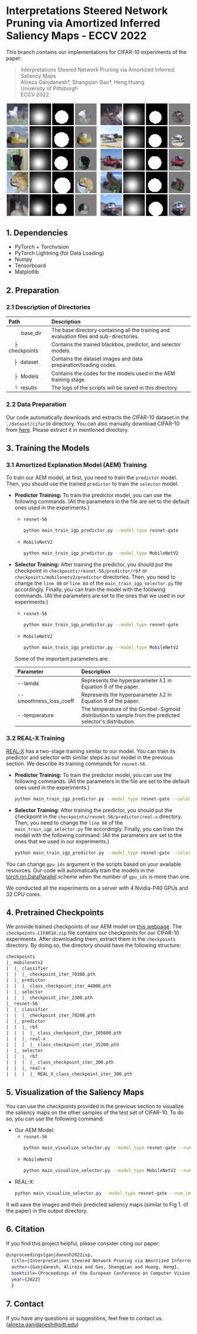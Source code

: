 # Interpretations Steered Network Pruning via Amortized Inferred Saliency Maps - ECCV 2022

This branch contains our implementations for CIFAR-10 experiments of the paper:

> Interpretations Steered Network Pruning via Amortized Inferred Saliency Maps  
> Alireza Ganjdanesh*, Shangqian Gao*, Heng Huang  
> University of Pittsburgh  
> ECCV 2022  

![Predicted Saliency Maps - CIFAR-10](./figure/predicted_saliencies-CIFAR.jpg)


## 1. Dependencies
- PyTorch + Torchvision
- PyTorch Lightning (for Data Loading)
- Numpy
- Tensorboard
- Matplotlib

## 2. Preparation
### 2.1 Description of Directories
| Path | Description
| :--- | :----------
| &nbsp;&nbsp;&nbsp;&nbsp;&nbsp;&nbsp;&nbsp;&nbsp;&nbsp;base_dir | The base directory containing all the training and evaluation files and sub-directories.
| &nbsp;&nbsp;&nbsp;&nbsp;&boxvr;&nbsp; checkpoints | Contains the trained blackbox, predictor, and selector models.
| &ensp;&ensp;&boxvr;&nbsp; dataset | Contains the dataset images and data preparation/loading codes.
| &nbsp;&nbsp;&nbsp;&nbsp;&boxvr;&nbsp; Models | Contains the codes for the models used in the AEM training stage.
| &nbsp;&nbsp;&nbsp;&nbsp;&boxur;&nbsp; results | The logs of the scripts will be saved in this directory.

### 2.2 Data Preparation
Our code automatically downloads and extracts the CIFAR-10 dataset in the `./dataset/cifar10` directory. 
You can also manually download CIFAR-10 from [here](https://www.cs.toronto.edu/~kriz/cifar.html). Please extract it in
mentioned directory.

## 3. Training the Models
### 3.1 Amortized Explanation Model (AEM) Training
To train our AEM model, at first, you need to train the `predictor` model. Then, you should use the 
trained `predictor` to train the `selector` model.

- **Predictor Training:** To train the predictor model, you can use the following commands. (All the parameters in the file are set to the default ones used in the experiments.)
    - `resnet-56`
      ```bash
      python main_train_igp_predictor.py --model_type resnet-gate
      ``` 
    - `MobileNetV2`
      ```bash
      python main_train_igp_predictor.py --model_type MobileNetV2
      ``` 
   
- **Selector Training:** After training the predictor, you should put the checkpoint in `checkpoints/resnet-56/predictor/rbf`
or `checkpoints/mobilenetv2/predictor` directories.
Then, you need to change the `line 80` or `line 84` of the `main_train_igp_selector.py` file accordingly. Finally, you can
train the model with the following commands. (All the parameters are set to the ones that we used in our experiments.)
    - `resnet-56`
      ```bash
      python main_train_igp_predictor.py --model_type resnet-gate
      ``` 
    - `MobileNetV2`
      ```bash
      python main_train_igp_predictor.py --model_type MobileNetV2
      ``` 

  Some of the important parameters are:

  | Parameter | Description
  | :---- | :----------
  | --lamda | Represents the hyperparameter λ1 in Equation 9 of the paper.
  | --smoothness_loss_coeff | Represents the hyperparameter λ2 in Equation 9 of the paper.
  | --temperature | The temperature of the Gumbel-Sigmoid distribution to sample from the predicted selector's distribution.


### 3.2 REAL-X Training
[REAL-X](http://proceedings.mlr.press/v130/jethani21a/jethani21a.pdf) has a two-stage training similar to our model. 
You can train its predictor and selector with similar steps as our model in the previous section. We describe its 
training commands for `resnet-56`.

- **Predictor Training:** To train the predictor model, you can use the following commands. (All the parameters in the file are set to the default ones used in the experiments.)
    ```bash
    python main_train_igp_predictor.py --model_type resnet-gate --selector_type real-x
    ``` 
  
- **Selector Training:** After training the predictor, you should put the checkpoint in the 
`checkpoints/resnet-56/predictor/real-x` directory. Then, you need to change the `line 88` of the 
`main_train_igp_selector.py` file accordingly. Finally, you can train the model with the following command. (All the parameters are set to the ones that we used in our experiments.)
    ```bash
    python main_train_igp_predictor.py --model_type resnet-gate --selector_type real-x
    ``` 
You can change `gpu_ids` argument in the scripts based on your available resources. Our code will automatically
train the models in the [torch.nn.DataParallel](https://pytorch.org/docs/stable/generated/torch.nn.DataParallel.html) scheme
when the number of `gpu_ids` is more than one.

We conducted all the experiments on a server with 4 Nvidia-P40 GPUs and 32 CPU cores.

## 4. Pretrained Checkpoints
We provide trained checkpoints of our AEM model on [this webpage](https://zenodo.org/record/6858456#.YtYI2tLMJhE).
The `checkpoints-CIFAR10.zip` file contains our checkpoints for our CIFAR-10 experiments. After downloading them, extract them in
the `checkpoints` directory. By doing so, the directory should have the following structure:
```
checkpoints
|_ mobilenetv2
|  |_ classifier
|  |  |_ checkpoint_iter_70380.pth
|  |_ predictor
|  |  |_ class_checkpoint_iter_44000.pth
|  |_ selector
|  |  |_ checkpoint_iter_2300.pth
|_ resnet-56
|  |_ classifier
|  |  |_ checkpoint_iter_78200.pth
|  |_ predictor
|  |  |_ rbf
|  |  |  |_ class_checkpoint_iter_105600.pth
|  |  |_ real-x
|  |  |  |_ class_checkpoint_iter_35200.pth
|  |_ selector
|  |  |_ rbf
|  |  |  |_ class_checkpoint_iter_300.pth
|  |  |_ real-x
|  |  |  |_ REAL_X_class_checkpoint_iter_300.pth
```

## 5. Visualization of the Saliency Maps
You can use the checkpoints provided in the previous section to visualize the saliency maps on the other samples of the test set of
CIFAR-10. To do so, you can use the following command:

- Our AEM Model:
  - `resnet-56`
    ```bash
    python main_visualize_selector.py --model_type resnet-gate --num_im_show 5 --selector_type rbf
    ``` 
  - `MobileNetV2`
    ```bash
    python main_visualize_selector.py --model_type MobileNetV2 --num_im_show 5 --selector_type rbf
    ``` 
- REAL-X:
  ```bash
  python main_visualize_selector.py --model_type resnet-gate --num_im_show 5 --selector_type real-x
  ```
It will save the images and their predicted saliency maps (similar to Fig 1. of the paper) in 
the output directory.

## 6. Citation
If you find this project helpful, please consider citing our paper: 
```bash
@inproceedings{ganjdanesh2022isp,  
  title={Interpretations Steered Network Pruning via Amortized Inferred Saliency Maps},
  author={Ganjdanesh, Alireza and Gao, Shangqian and Huang, Heng},
  booktitle={Proceedings of the European Conference on Computer Vision (ECCV)},
  year={2022}
  }
```

## 7. Contact
If you have any questions or suggestions, feel free to contact us. (<a>alireza.ganjdanesh@pitt.edu</a>) 
